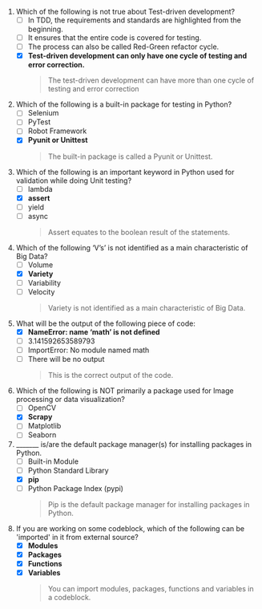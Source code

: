 1. Which of the following is not true about Test-driven development?
    - [ ] In TDD, the requirements and standards are highlighted from the beginning. 
    - [ ] It ensures that the entire code is covered for testing.
    - [ ] The process can also be called Red-Green refactor cycle.
    - [x] **Test-driven development can only have one cycle of testing and error correction.**
        > The test-driven development can have more than one cycle of testing and error correction

2. Which of the following is a built-in package for testing in Python?
    - [ ] Selenium
    - [ ] PyTest
    - [ ] Robot Framework
    - [x] **Pyunit or Unittest**
        > The built-in package is called a Pyunit or Unittest.

3. Which of the following is an important keyword in Python used for validation while doing Unit testing?
    - [ ] lambda
    - [x] **assert** 
    - [ ] yield
    - [ ] async
        > Assert equates to the boolean result of the statements.

4. Which of the following ‘V’s’ is not identified as a main characteristic of Big Data?
    - [ ] Volume
    - [x] **Variety**
    - [ ] Variability
    - [ ] Velocity
        > Variety is not identified as a main characteristic of Big Data.

5. What will be the output of the following piece of code:
    - [x] **NameError: name ‘math’ is not defined**
    - [ ] 3.141592653589793
    - [ ] ImportError: No module named math
    - [ ] There will be no output
        > This is the correct output of the code.

6. Which of the following is NOT primarily a package used for Image processing or data visualization?
    - [ ] OpenCV
    - [x] **Scrapy**
    - [ ] Matplotlib
    - [ ] Seaborn

7. _______ is/are the default package manager(s) for installing packages in Python.
    - [ ] Built-in Module
    - [ ] Python Standard Library
    - [x] **pip**
    - [ ] Python Package Index (pypi)
        > Pip is the default package manager for installing packages in Python.

8. If you are working on some codeblock, which of the following can be 'imported' in it from external source?
    - [x] **Modules**
    - [x] **Packages**
    - [x] **Functions**
    - [x] **Variables**
        > You can import modules, packages, functions and variables in a codeblock.
